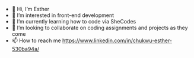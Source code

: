 - 👋 Hi, I’m Esther
- 👀 I’m interested in front-end development
- 🌱 I’m currently learning how to code via SheCodes
- 💞️ I’m looking to collaborate on coding assignments and projects as they come
- 📫 How to reach me https://www.linkedin.com/in/chukwu-esther-530ba94a/

<!---
Esty/Esty is a ✨ special ✨ repository because its `README.md` (this file) appears on your GitHub profile.
You can click the Preview link to take a look at your changes.
--->
